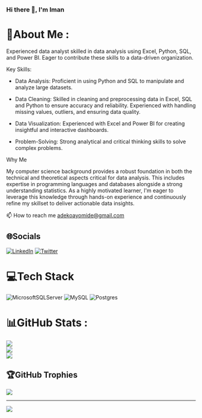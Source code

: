 ### Hi there 👋, I'm Iman

# 💫About Me :
Experienced data analyst skilled in data analysis using Excel, Python, SQL, and Power BI. Eager to contribute these skills to a data-driven organization.

Key Skills:
- Data Analysis: Proficient in using Python and SQL to manipulate and analyze large datasets.

- Data Cleaning: Skilled in cleaning and preprocessing data in Excel, SQL and Python to ensure accuracy and reliability. Experienced with handling missing values, outliers, and ensuring data quality.

- Data Visualization: Experienced with Excel and Power BI for creating insightful and interactive dashboards.

- Problem-Solving: Strong analytical and critical thinking skills to solve complex problems.

Why Me

My computer science background provides a robust foundation in both the technical and theoretical aspects critical for data analysis. This includes expertise in programming languages and databases alongside a strong understanding statistics. As a highly motivated learner, I'm eager to leverage this knowledge through hands-on experience and continuously refine my skillset to deliver actionable data insights.

📫 How to reach me adekoayomide@gmail.com

## 🌐Socials
[![LinkedIn](https://img.shields.io/badge/LinkedIn-%230077B5.svg?logo=linkedin&logoColor=white)](https://linkedin.com/in/iman-adeko) [![Twitter](https://img.shields.io/badge/Twitter-%231DA1F2.svg?logo=Twitter&logoColor=white)](https://twitter.com/imanAdeko) 

# 💻Tech Stack
![MicrosoftSQLServer](https://img.shields.io/badge/Microsoft%20SQL%20Sever-CC2927?style=plastic&logo=microsoft%20sql%20server&logoColor=white) ![MySQL](https://img.shields.io/badge/mysql-%2300f.svg?style=plastic&logo=mysql&logoColor=white) ![Postgres](https://img.shields.io/badge/postgres-%23316192.svg?style=plastic&logo=postgresql&logoColor=white)
# 📊GitHub Stats :
![](https://github-readme-stats.vercel.app/api?username=imanAdeko&theme=dark&hide_border=true&include_all_commits=true&count_private=false)<br/>
![](https://github-readme-streak-stats.herokuapp.com/?user=imanAdeko&theme=dark&hide_border=true)<br/>
![](https://github-readme-stats.vercel.app/api/top-langs/?username=imanAdeko&theme=dark&hide_border=true&include_all_commits=true&count_private=false&layout=compact)

## 🏆GitHub Trophies
![](https://github-trophies.vercel.app/?username=imanAdeko&theme=darkhub&no-frame=true&no-bg=false&margin-w=4)

---
[![](https://visitcount.itsvg.in/api?id=imanAdeko&icon=5&color=12)](https://visitcount.itsvg.in)
